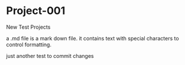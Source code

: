 # Project-001
New Test Projects

a .md file is a mark down file. it contains text
with special characters to control formatting.

just another test to commit changes